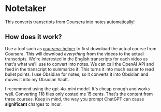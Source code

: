 # Notetaker

This converts transcripts from Coursera into notes automatically!

## How does it work?

Use a tool such as [coursera-helper](https://github.com/csyezheng/coursera-helper) to first download the actual course from Coursera. This will download *everything* from the videos to the actual transcripts. We're interested in the English transcripts for each video as that's what we'll use to convert into notes. We can call the OpenAI API and feed in the transcript to summarize it. This turns it into much easier to read bullet points. I use Obsidian for notes, so it converts it into Obsidian and moves it into my Obsidian Vault.

I recommend using the gpt-4o-mini model. It's cheap enough and works well. Converting 118 files only costed me 15 cents. That's the content from three courses. Keep in mind, the way you prompt ChatGPT can cause **significant** charges to incur.
